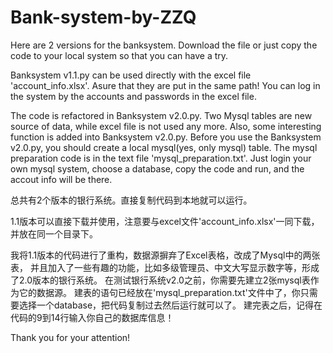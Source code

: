 # Bank-system-by-ZZQ
Here are 2 versions for the banksystem. Download the file or just copy the code to your local system so that you can have a try.

Banksystem v1.1.py can be used directly with the excel file 'account_info.xlsx'. Asure that they are put in the same path!
You can log in the system by the accounts and passwords in the excel file.

The code is refactored in Banksystem v2.0.py. Two Mysql tables are new source of data, while excel file is not used any more.
Also, some interesting function is added into Banksystem v2.0.py.
Before you use the Banksystem v2.0.py, you should create a local mysql(yes, only mysql) table.
The mysql preparation code is in the text file 'mysql_preparation.txt'. 
Just login your own mysql system, choose a database, copy the code and run, and the accout info will be there.

总共有2个版本的银行系统。直接复制代码到本地就可以运行。

1.1版本可以直接下载并使用，注意要与excel文件'account_info.xlsx'一同下载，并放在同一个目录下。

我将1.1版本的代码进行了重构，数据源摒弃了Excel表格，改成了Mysql中的两张表，
并且加入了一些有趣的功能，比如多级管理员、中文大写显示数字等，形成了2.0版本的银行系统。
在测试银行系统v2.0之前，你需要先建立2张mysql表作为它的数据源。
建表的语句已经放在'mysql_preparation.txt'文件中了，你只需要选择一个database，把代码复制过去然后运行就可以了。
建完表之后，记得在代码的9到14行输入你自己的数据库信息！

Thank you for your attention!
